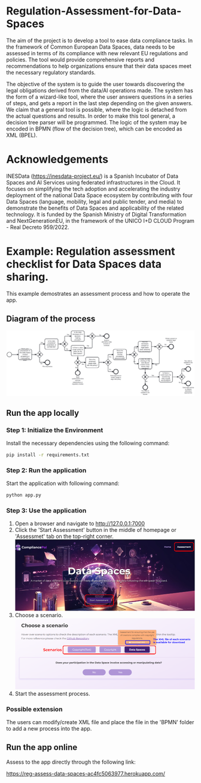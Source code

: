 # Regulation-Assessment-for-Data-Spaces

The aim of the project is to develop a tool to ease data compliance tasks. 
In the framework of Common European Data Spaces, data needs to be assessed in terms of its compliance with new relevant EU regulations and policies. 
The tool would provide comprehensive reports and recommendations to help organizations ensure that their data spaces meet the necessary regulatory standards.

The objective of the system is to guide the user towards discovering the legal obligations derived from the data/AI operations made.
The system has the form of a wizard-like tool, where the user answers questions in a series of steps, and gets a report in the last step depending on the given answers.
We claim that a general tool is possible, where the logic is detached from the actual questions and results.
In order to make this tool general, a decision tree parser will be programmed. The logic of the system may be encoded in BPMN (flow of the decision tree), which can be encoded as XML (BPEL).

# Acknowledgements
INESData (https://inesdata-project.eu/) is a Spanish Incubator of Data Spaces and AI Services using federated infrastructures in the Cloud. It focuses on simplifying the tech adoption and accelerating the industry deployment of the national Data Space ecosystem by contributing with four Data Spaces (language, mobility, legal and public tender, and media) to demonstrate the benefits of Data Spaces and applicability of the related technology. It is funded by the Spanish Ministry of Digital Transformation and NextGenerationEU, in the framework of the UNICO I+D CLOUD Program - Real Decreto 959/2022.

# Example: Regulation assessment checklist for Data Spaces data sharing.

This example demostrates an assessment process and how to operate the app.
## Diagram of the process
![Data Space](https://github.com/chiachihsu/Regulation-Assessment-for-Data-Spaces/blob/main/image/Data%20Space.png)

## Run the app locally

### Step 1: Initialize the Environment

Install the necessary dependencies using the following command:
```bash
pip install -r requirements.txt
```

### Step 2: Run the application

Start the application with following command:
```bash
python app.py
```

### Step 3: Use the application
1. Open a browser and navigate to  http://127.0.0.1:7000
2. Click the 'Start Assessment' button in the middle of homepage or 'Assessmet' tab on the top-right corner.\
   <img src="https://github.com/chiachihsu/Regulation-Assessment-for-Data-Spaces/blob/main/image/app_home.png" alt="Home" width="800"/>
3. Choose a scenario.\
   <img src="https://github.com/chiachihsu/Regulation-Assessment-for-Data-Spaces/blob/main/image/app_assessment.png" alt="Assessment" width="800"/>
4. Start the assessment process.


### Possible extension

The users can modify/create XML file and place the file in the 'BPMN' folder to add a new process into the app.

## Run the app online

Assess to the app directly through the following link:

https://reg-assess-data-spaces-ac4fc5063977.herokuapp.com/
